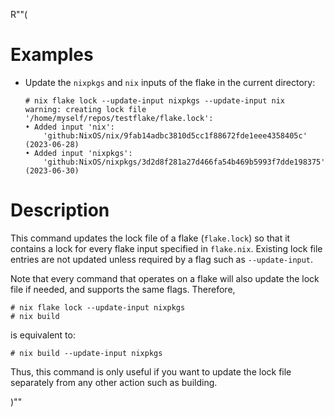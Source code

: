 R""(

# Examples

* Update the `nixpkgs` and `nix` inputs of the flake in the current
  directory:

  ```console
  # nix flake lock --update-input nixpkgs --update-input nix
  warning: creating lock file '/home/myself/repos/testflake/flake.lock':
  • Added input 'nix':
      'github:NixOS/nix/9fab14adbc3810d5cc1f88672fde1eee4358405c' (2023-06-28)
  • Added input 'nixpkgs':
      'github:NixOS/nixpkgs/3d2d8f281a27d466fa54b469b5993f7dde198375' (2023-06-30)
  ```

# Description

This command updates the lock file of a flake (`flake.lock`) so that
it contains a lock for every flake input specified in
`flake.nix`. Existing lock file entries are not updated unless
required by a flag such as `--update-input`.

Note that every command that operates on a flake will also update the
lock file if needed, and supports the same flags. Therefore,

```console
# nix flake lock --update-input nixpkgs
# nix build
```

is equivalent to:

```console
# nix build --update-input nixpkgs
```

Thus, this command is only useful if you want to update the lock file
separately from any other action such as building.

)""
